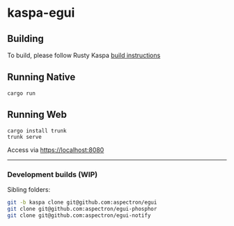 # kaspa-egui

## Building

To build, please follow Rusty Kaspa [build instructions](https://github.com/kaspanet/rusty-kaspa#getting-started)

## Running Native
```
cargo run
```

## Running Web
```
cargo install trunk
trunk serve
```
Access via [https://localhost:8080](https://localhost:8080)

---

### Development builds (WIP)

Sibling folders:
```bash
git -b kaspa clone git@github.com:aspectron/egui
git clone git@github.com:aspectron/egui-phosphor
git clone git@github.com:aspectron/egui-notify
```
